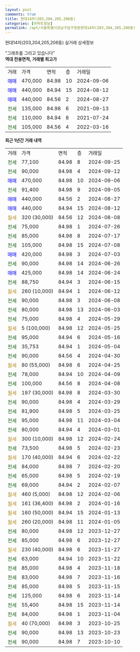 ```yaml
---
layout: post
comments: true
title: 현대14차(203,204,205,206동)
categories: [아파트정보]
permalink: /apt/서울특별시강남구압구정동현대14차(203,204,205,206동)
---
```


현대14차(203,204,205,206동) 실거래 상세정보

<script type="text/javascript">
  google.charts.load('current', {'packages':['line', 'corechart']});
  google.charts.setOnLoadCallback(drawChart);

  function drawChart() {
    var data = new google.visualization.DataTable();
    data.addColumn('date', '거래일');
    data.addColumn('number', "매매");
    data.addColumn('number', "전세");
    data.addColumn('number', "전매");

    data.addRows([[new Date(Date.parse("2024-09-25")), null, 77100, null], [new Date(Date.parse("2024-09-12")), null, 90000, null], [new Date(Date.parse("2024-09-06")), 470000, null, null], [new Date(Date.parse("2024-09-05")), null, 91400, null], [new Date(Date.parse("2024-08-27")), 440000, null, null], [new Date(Date.parse("2024-08-12")), 440000, null, null], [new Date(Date.parse("2024-08-08")), null, null, null], [new Date(Date.parse("2024-07-26")), null, 75000, null], [new Date(Date.parse("2024-07-17")), null, 85000, null], [new Date(Date.parse("2024-07-08")), null, 105000, null], [new Date(Date.parse("2024-07-03")), 420000, null, null], [new Date(Date.parse("2024-06-26")), null, 90000, null], [new Date(Date.parse("2024-06-24")), 425000, null, null], [new Date(Date.parse("2024-06-15")), null, 88750, null], [new Date(Date.parse("2024-06-12")), null, null, null], [new Date(Date.parse("2024-06-08")), null, 90000, null], [new Date(Date.parse("2024-06-03")), null, 80000, null], [new Date(Date.parse("2024-05-29")), null, 75000, null], [new Date(Date.parse("2024-05-25")), null, null, null], [new Date(Date.parse("2024-05-16")), null, 95000, null], [new Date(Date.parse("2024-05-04")), null, 35753, null], [new Date(Date.parse("2024-04-30")), null, 90000, null], [new Date(Date.parse("2024-04-25")), null, null, null], [new Date(Date.parse("2024-04-09")), null, 78000, null], [new Date(Date.parse("2024-04-08")), null, 100000, null], [new Date(Date.parse("2024-03-30")), null, null, null], [new Date(Date.parse("2024-03-29")), null, 90000, null], [new Date(Date.parse("2024-03-25")), null, 81900, null], [new Date(Date.parse("2024-03-04")), null, 95000, null], [new Date(Date.parse("2024-03-01")), null, 80000, null], [new Date(Date.parse("2024-02-24")), null, null, null], [new Date(Date.parse("2024-02-23")), null, 73500, null], [new Date(Date.parse("2024-02-22")), null, null, null], [new Date(Date.parse("2024-02-20")), null, 84000, null], [new Date(Date.parse("2024-02-19")), null, 65000, null], [new Date(Date.parse("2024-02-07")), null, 69000, null], [new Date(Date.parse("2024-02-06")), null, null, null], [new Date(Date.parse("2024-01-16")), null, null, null], [new Date(Date.parse("2024-01-13")), null, null, null], [new Date(Date.parse("2024-01-05")), null, null, null], [new Date(Date.parse("2023-12-27")), null, 80000, null], [new Date(Date.parse("2023-12-27")), null, 85000, null], [new Date(Date.parse("2023-11-27")), null, null, null], [new Date(Date.parse("2023-11-22")), null, 63000, null], [new Date(Date.parse("2023-11-18")), null, 85000, null], [new Date(Date.parse("2023-11-16")), null, 83000, null], [new Date(Date.parse("2023-11-15")), null, 85000, null], [new Date(Date.parse("2023-11-14")), null, 125000, null], [new Date(Date.parse("2023-11-14")), null, 55400, null], [new Date(Date.parse("2023-11-04")), null, 84000, null], [new Date(Date.parse("2023-10-25")), null, null, null], [new Date(Date.parse("2023-10-23")), null, 90000, null], [new Date(Date.parse("2023-10-10")), null, 90000, null]]);

    var options = {
      hAxis: {
        format: 'yyyy/MM/dd'
      },    
      lineWidth: 0,
      pointsVisible: true,    
      title: '최근 1년간 유형별 실거래가 분포',
      legend: { position: 'bottom' }
    };

    var formatter = new google.visualization.NumberFormat({pattern:'###,###'} );
    formatter.format(data, 1);
    formatter.format(data, 2);
    
    setTimeout(function() {
        var chart = new google.visualization.LineChart(document.getElementById('columnchart_material'));
        chart.draw(data, (options));
        document.getElementById('loading').style.display = 'none';
    }, 200);
  }
</script>


<div id="loading" style="z-index:20; display: block; margin-left: 0px">"그래프를 그리고 있습니다"</div>
<div id="columnchart_material" style="width: 95%; margin-left: 0px; display: block"></div>
<!-- contents start -->
<b>역대 전용면적, 거래별 최고가</b>
<table class="sortable">
    <tr>
      <td>거래</td>
      <td>가격</td>
      <td>면적</td>
      <td>층</td>
      <td>거래일</td>
    </tr>
        <tr>
          <td><a style="color: blue">매매</a></td>
          <td>470,000</td>
          <td>84.98</td>
          <td>10</td>
          <td>2024-09-06</td>
        </tr>            <tr>
          <td><a style="color: blue">매매</a></td>
          <td>440,000</td>
          <td>84.94</td>
          <td>15</td>
          <td>2024-08-12</td>
        </tr>            <tr>
          <td><a style="color: blue">매매</a></td>
          <td>440,000</td>
          <td>84.56</td>
          <td>2</td>
          <td>2024-08-27</td>
        </tr>        
        <tr>
              <td><a style="color: darkgreen">전세</a></td>
              <td>135,000</td>
              <td>84.98</td>
              <td>6</td>
              <td>2021-09-13</td>
            </tr>            <tr>
              <td><a style="color: darkgreen">전세</a></td>
              <td>110,000</td>
              <td>84.94</td>
              <td>8</td>
              <td>2021-07-24</td>
            </tr>            <tr>
              <td><a style="color: darkgreen">전세</a></td>
              <td>105,000</td>
              <td>84.56</td>
              <td>4</td>
              <td>2022-03-16</td>
            </tr>        
    
</table>

<b>최근 1년간 거래 내역</b>

<table class="sortable">
    <tr>
      <td>거래</td>
      <td>가격</td>
      <td>면적</td>
      <td>층</td>
      <td>거래일</td>
    </tr>
    <tr>
      <td><a style="color: darkgreen">전세</a></td>
      <td>77,100</td>
      <td>84.98</td>
      <td>8</td>
      <td>2024-09-25</td>
    </tr>          <tr>
      <td><a style="color: darkgreen">전세</a></td>
      <td>90,000</td>
      <td>84.98</td>
      <td>4</td>
      <td>2024-09-12</td>
    </tr>          <tr>
      <td><a style="color: blue">매매</a></td>
      <td>470,000</td>
      <td>84.98</td>
      <td>10</td>
      <td>2024-09-06</td>
    </tr>          <tr>
      <td><a style="color: darkgreen">전세</a></td>
      <td>91,400</td>
      <td>84.98</td>
      <td>9</td>
      <td>2024-09-05</td>
    </tr>          <tr>
      <td><a style="color: blue">매매</a></td>
      <td>440,000</td>
      <td>84.56</td>
      <td>2</td>
      <td>2024-08-27</td>
    </tr>          <tr>
      <td><a style="color: blue">매매</a></td>
      <td>440,000</td>
      <td>84.94</td>
      <td>15</td>
      <td>2024-08-12</td>
    </tr>          <tr>
      <td><a style="color: darkgoldenrod">월세</a></td>
      <td>320 (30,000)</td>
      <td>84.56</td>
      <td>12</td>
      <td>2024-08-08</td>
    </tr>          <tr>
      <td><a style="color: darkgreen">전세</a></td>
      <td>75,000</td>
      <td>84.98</td>
      <td>1</td>
      <td>2024-07-26</td>
    </tr>          <tr>
      <td><a style="color: darkgreen">전세</a></td>
      <td>85,000</td>
      <td>84.98</td>
      <td>8</td>
      <td>2024-07-17</td>
    </tr>          <tr>
      <td><a style="color: darkgreen">전세</a></td>
      <td>105,000</td>
      <td>84.98</td>
      <td>15</td>
      <td>2024-07-08</td>
    </tr>          <tr>
      <td><a style="color: blue">매매</a></td>
      <td>420,000</td>
      <td>84.98</td>
      <td>3</td>
      <td>2024-07-03</td>
    </tr>          <tr>
      <td><a style="color: darkgreen">전세</a></td>
      <td>90,000</td>
      <td>84.98</td>
      <td>14</td>
      <td>2024-06-26</td>
    </tr>          <tr>
      <td><a style="color: blue">매매</a></td>
      <td>425,000</td>
      <td>84.98</td>
      <td>14</td>
      <td>2024-06-24</td>
    </tr>          <tr>
      <td><a style="color: darkgreen">전세</a></td>
      <td>88,750</td>
      <td>84.94</td>
      <td>3</td>
      <td>2024-06-15</td>
    </tr>          <tr>
      <td><a style="color: darkgoldenrod">월세</a></td>
      <td>260 (10,000)</td>
      <td>84.94</td>
      <td>1</td>
      <td>2024-06-12</td>
    </tr>          <tr>
      <td><a style="color: darkgreen">전세</a></td>
      <td>90,000</td>
      <td>84.98</td>
      <td>3</td>
      <td>2024-06-08</td>
    </tr>          <tr>
      <td><a style="color: darkgreen">전세</a></td>
      <td>80,000</td>
      <td>84.98</td>
      <td>13</td>
      <td>2024-06-03</td>
    </tr>          <tr>
      <td><a style="color: darkgreen">전세</a></td>
      <td>75,000</td>
      <td>84.98</td>
      <td>4</td>
      <td>2024-05-29</td>
    </tr>          <tr>
      <td><a style="color: darkgoldenrod">월세</a></td>
      <td>5 (100,000)</td>
      <td>84.98</td>
      <td>12</td>
      <td>2024-05-25</td>
    </tr>          <tr>
      <td><a style="color: darkgreen">전세</a></td>
      <td>95,000</td>
      <td>84.94</td>
      <td>6</td>
      <td>2024-05-16</td>
    </tr>          <tr>
      <td><a style="color: darkgreen">전세</a></td>
      <td>35,753</td>
      <td>84.94</td>
      <td>1</td>
      <td>2024-05-04</td>
    </tr>          <tr>
      <td><a style="color: darkgreen">전세</a></td>
      <td>90,000</td>
      <td>84.56</td>
      <td>4</td>
      <td>2024-04-30</td>
    </tr>          <tr>
      <td><a style="color: darkgoldenrod">월세</a></td>
      <td>80 (55,000)</td>
      <td>84.98</td>
      <td>6</td>
      <td>2024-04-25</td>
    </tr>          <tr>
      <td><a style="color: darkgreen">전세</a></td>
      <td>78,000</td>
      <td>84.94</td>
      <td>10</td>
      <td>2024-04-09</td>
    </tr>          <tr>
      <td><a style="color: darkgreen">전세</a></td>
      <td>100,000</td>
      <td>84.56</td>
      <td>8</td>
      <td>2024-04-08</td>
    </tr>          <tr>
      <td><a style="color: darkgoldenrod">월세</a></td>
      <td>197 (30,000)</td>
      <td>84.98</td>
      <td>8</td>
      <td>2024-03-30</td>
    </tr>          <tr>
      <td><a style="color: darkgreen">전세</a></td>
      <td>90,000</td>
      <td>84.98</td>
      <td>4</td>
      <td>2024-03-29</td>
    </tr>          <tr>
      <td><a style="color: darkgreen">전세</a></td>
      <td>81,900</td>
      <td>84.98</td>
      <td>5</td>
      <td>2024-03-25</td>
    </tr>          <tr>
      <td><a style="color: darkgreen">전세</a></td>
      <td>95,000</td>
      <td>84.98</td>
      <td>11</td>
      <td>2024-03-04</td>
    </tr>          <tr>
      <td><a style="color: darkgreen">전세</a></td>
      <td>80,000</td>
      <td>84.94</td>
      <td>4</td>
      <td>2024-03-01</td>
    </tr>          <tr>
      <td><a style="color: darkgoldenrod">월세</a></td>
      <td>300 (10,000)</td>
      <td>84.98</td>
      <td>12</td>
      <td>2024-02-24</td>
    </tr>          <tr>
      <td><a style="color: darkgreen">전세</a></td>
      <td>73,500</td>
      <td>84.98</td>
      <td>5</td>
      <td>2024-02-23</td>
    </tr>          <tr>
      <td><a style="color: darkgoldenrod">월세</a></td>
      <td>170 (40,000)</td>
      <td>84.94</td>
      <td>6</td>
      <td>2024-02-22</td>
    </tr>          <tr>
      <td><a style="color: darkgreen">전세</a></td>
      <td>84,000</td>
      <td>84.98</td>
      <td>7</td>
      <td>2024-02-20</td>
    </tr>          <tr>
      <td><a style="color: darkgreen">전세</a></td>
      <td>65,000</td>
      <td>84.98</td>
      <td>5</td>
      <td>2024-02-19</td>
    </tr>          <tr>
      <td><a style="color: darkgreen">전세</a></td>
      <td>69,000</td>
      <td>84.94</td>
      <td>2</td>
      <td>2024-02-07</td>
    </tr>          <tr>
      <td><a style="color: darkgoldenrod">월세</a></td>
      <td>460 (5,000)</td>
      <td>84.98</td>
      <td>12</td>
      <td>2024-02-06</td>
    </tr>          <tr>
      <td><a style="color: darkgoldenrod">월세</a></td>
      <td>161 (36,400)</td>
      <td>84.98</td>
      <td>2</td>
      <td>2024-01-16</td>
    </tr>          <tr>
      <td><a style="color: darkgoldenrod">월세</a></td>
      <td>160 (50,000)</td>
      <td>84.94</td>
      <td>15</td>
      <td>2024-01-13</td>
    </tr>          <tr>
      <td><a style="color: darkgoldenrod">월세</a></td>
      <td>260 (20,000)</td>
      <td>84.98</td>
      <td>11</td>
      <td>2024-01-05</td>
    </tr>          <tr>
      <td><a style="color: darkgreen">전세</a></td>
      <td>80,000</td>
      <td>84.98</td>
      <td>12</td>
      <td>2023-12-27</td>
    </tr>          <tr>
      <td><a style="color: darkgreen">전세</a></td>
      <td>85,000</td>
      <td>84.98</td>
      <td>6</td>
      <td>2023-12-27</td>
    </tr>          <tr>
      <td><a style="color: darkgoldenrod">월세</a></td>
      <td>230 (40,000)</td>
      <td>84.98</td>
      <td>6</td>
      <td>2023-11-27</td>
    </tr>          <tr>
      <td><a style="color: darkgreen">전세</a></td>
      <td>63,000</td>
      <td>84.94</td>
      <td>10</td>
      <td>2023-11-22</td>
    </tr>          <tr>
      <td><a style="color: darkgreen">전세</a></td>
      <td>85,000</td>
      <td>84.98</td>
      <td>4</td>
      <td>2023-11-18</td>
    </tr>          <tr>
      <td><a style="color: darkgreen">전세</a></td>
      <td>83,000</td>
      <td>84.98</td>
      <td>7</td>
      <td>2023-11-16</td>
    </tr>          <tr>
      <td><a style="color: darkgreen">전세</a></td>
      <td>85,000</td>
      <td>84.98</td>
      <td>5</td>
      <td>2023-11-15</td>
    </tr>          <tr>
      <td><a style="color: darkgreen">전세</a></td>
      <td>125,000</td>
      <td>84.98</td>
      <td>6</td>
      <td>2023-11-14</td>
    </tr>          <tr>
      <td><a style="color: darkgreen">전세</a></td>
      <td>55,400</td>
      <td>84.98</td>
      <td>15</td>
      <td>2023-11-14</td>
    </tr>          <tr>
      <td><a style="color: darkgreen">전세</a></td>
      <td>84,000</td>
      <td>84.98</td>
      <td>1</td>
      <td>2023-11-04</td>
    </tr>          <tr>
      <td><a style="color: darkgoldenrod">월세</a></td>
      <td>40 (70,000)</td>
      <td>84.98</td>
      <td>3</td>
      <td>2023-10-25</td>
    </tr>          <tr>
      <td><a style="color: darkgreen">전세</a></td>
      <td>90,000</td>
      <td>84.98</td>
      <td>13</td>
      <td>2023-10-23</td>
    </tr>          <tr>
      <td><a style="color: darkgreen">전세</a></td>
      <td>90,000</td>
      <td>84.98</td>
      <td>7</td>
      <td>2023-10-10</td>
    </tr>      </table>
<!-- contents end -->    

